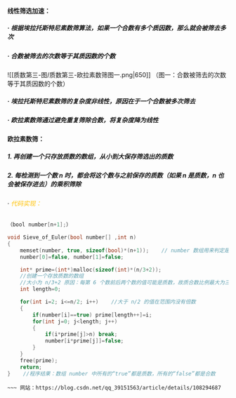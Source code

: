 #### 线性筛选加速：
##### · 根据埃拉托斯特尼素数筛算法，如果一个合数有多个质因数，那么就会被筛去多次
##### · 合数被筛去的次数等于其质因数的个数
![[质数第三-图/质数第三-欧拉素数筛图一.png|650]]
                       （图一：合数被筛去的次数等于其质因数的个数）
##### · 埃拉托斯特尼素数筛的复杂度非线性，原因在于一个合数被多次筛去
##### · 欧拉素数筛通过避免重复筛除合数，将复杂度降为线性

#### 欧拉素数筛：
##### 1. 再创建一个只存放质数的数组，从小到大保存筛选出的质数
##### 2. 每检测到一个数 n 时，都会将这个数与之前保存的质数（如果 n 是质数，n 也会被保存进去）的乘积筛除

###### · <font color="#ffc000">代码实现：</font>
```C++
（bool number[n+1];）

void Sieve_of_Euler(bool number[] ,int n)
{
	memset(number, true, sizeof(bool)*(n+1));    // number 数组用来判定是否为质数
	number[0]=false, number[1]=false;

	int* prime=(int*)malloc(sizeof(int)*(n/3+2));
	//创建一个存放质数的数组
	//大小为 n/3+2 原因：每第 6 个数前后两个数的值可能是质数，故质合数比例最大为三比一，再加上质数 2 和 3
	int length=0;

	for(int i=2; i<=n/2; i++)    //大于 n/2 的值在范围内没有倍数
	{
		if(number[i]==true) prime[length++]=i;
		for(int j=0; j<length; j++)
		{
			if(i*prime[j]>n) break;
			number[i*prime[j]]=false;
		}
	}
	free(prime);
	return;
}    //程序结果：数组 number 中所有的“true”都是质数，所有的“false”都是合数
```



~~~ 参考：“CSDN”【依稀_yixy】《（四）质数（素数）》
~~~ 网站：https://blog.csdn.net/qq_39151563/article/details/108294687